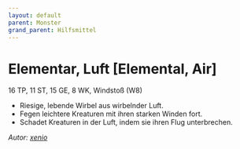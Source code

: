 ```yaml
---
layout: default
parent: Monster
grand_parent: Hilfsmittel
---
```


# Elementar, Luft [Elemental, Air]
16 TP, 11 ST, 15 GE, 8 WK, Windstoß (W8)
- Riesige, lebende Wirbel aus wirbelnder Luft.
- Fegen leichtere Kreaturen mit ihren starken Winden fort.
- Schadet Kreaturen in der Luft, indem sie ihren Flug unterbrechen.

*Autor: [xenio](https://xenioinabottle.blogspot.com)*
